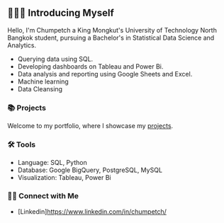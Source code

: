 ## 🙋🏻‍♀️ Introducing Myself

Hello, I'm Chumpetch a King Mongkut's University of Technology North Bangkok student, pursuing a Bachelor's in Statistical Data Science and Analytics.

- Querying data using SQL.
- Developing dashboards on Tableau and Power Bi.
- Data analysis and reporting using Google Sheets and Excel.
- Machine learning
- Data Cleansing
### 📚 Projects

Welcome to my portfolio, where I showcase my [projects](https://github.com/chumphetx/chumphetx/edit/main/README.md).

### 🛠️ Tools

- Language: SQL, Python
- Database: Google BigQuery, PostgreSQL, MySQL
- Visualization: Tableau, Power Bi

### 👋🏻 Connect with Me

- [Linkedin]https://www.linkedin.com/in/chumpetch/


